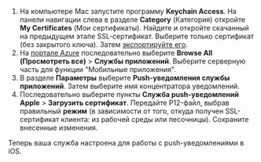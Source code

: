 

1. На компьютере Mac запустите программу **Keychain Access**. На панели навигации слева в разделе **Category** (Категория) откройте **My Certificates** (Мои сертификаты). Найдите и откройте скачанный на предыдущем этапе SSL-сертификат. Выберите только сертификат (без закрытого ключа). Затем [экспортируйте его](https://support.apple.com/kb/PH20122?locale=en_US).
2. На [портале Azure](https://portal.azure.com/) последовательно выберите **Browse All (Просмотреть все)** > **Службы приложений**. Выберите серверную часть для функции "Мобильные приложения". 
3. В разделе **Параметры** выберите **Push-уведомления службы приложений**. Затем выберите имя концентратора уведомлений. 
3. Последовательно выберите пункты **Служба push-уведомлений Apple** > **Загрузить сертификат**. Передайте P12-файл, выбрав правильный **режим** (в зависимости от того, откуда получен SSL-сертификат клиента: из рабочей среды или песочницы). Сохраните внесенные изменения.

Теперь ваша служба настроена для работы с push-уведомлениями в iOS.

[1]: ./media/app-service-mobile-apns-configure-push/mobile-push-notification-hub.png
